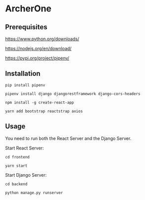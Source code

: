 # ArcherOne

## Prerequisites

https://www.python.org/downloads/

https://nodejs.org/en/download/

https://pypi.org/project/pipenv/

## Installation

`pip install pipenv`

`pipenv install django djangorestframework django-cors-headers`

`npm install -g create-react-app`

`yarn add bootstrap reactstrap axios`

## Usage

You need to run both the React Server and the Django Server.

Start React Server:

`cd frontend`

`yarn start`

Start Django Server:

`cd backend`

`python manage.py runserver`
